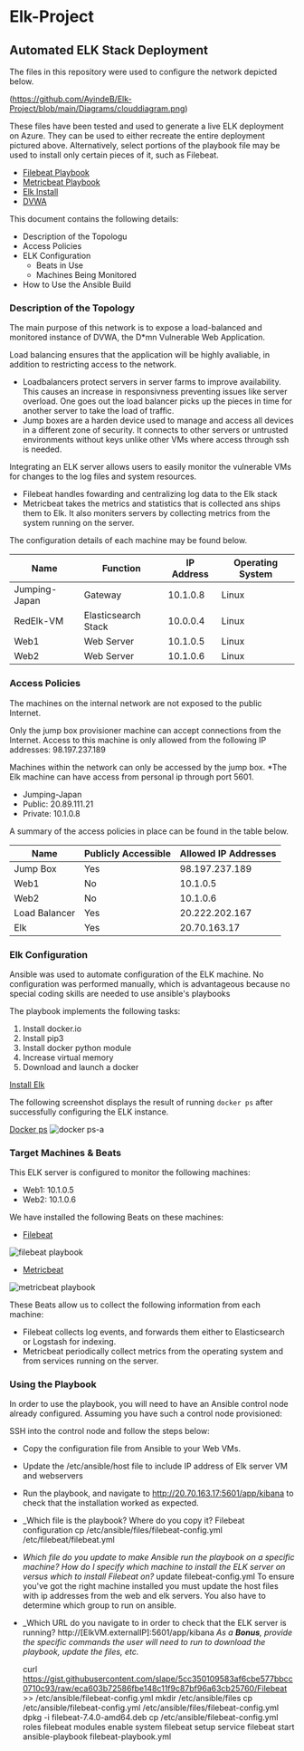 # Elk-Project
## Automated ELK Stack Deployment

The files in this repository were used to configure the network depicted below.

(https://github.com/AyindeB/Elk-Project/blob/main/Diagrams/clouddiagram.png)

These files have been tested and used to generate a live ELK deployment on Azure. They can be used to either recreate the entire deployment pictured above. Alternatively, select portions of the playbook file may be used to install only certain pieces of it, such as Filebeat.

- [Filebeat Playbook](https://github.com/AyindeB/Elk-Project/blob/main/ansible/Filebeat-playbook.yml)
- [Metricbeat Playbook](https://github.com/AyindeB/Elk-Project/blob/main/ansible/Metricbeat-playbook.yml)
- [Elk Install](https://github.com/AyindeB/Elk-Project/blob/main/ansible/Install-Elk.yml)
- [DVWA](https://github.com/AyindeB/Elk-Project/blob/main/ansible/dvwa)
  

This document contains the following details:
- Description of the Topologu
- Access Policies
- ELK Configuration
  - Beats in Use
  - Machines Being Monitored
- How to Use the Ansible Build


### Description of the Topology

The main purpose of this network is to expose a load-balanced and monitored instance of DVWA, the D*mn Vulnerable Web Application.

Load balancing ensures that the application will be highly avaliable, in addition to restricting access to the network.
- Loadbalancers protect servers in server farms to improve availability. This causes an increase in responsivness preventing issues like server overload. One goes out   the load balancer picks up the pieces in time for another server to take the load of traffic.  
- Jump boxes are a harden device used to manage and access all devices in a different zone of security. It connects to other servers or untrusted environments without   keys unlike other VMs where access through ssh is needed.

Integrating an ELK server allows users to easily monitor the vulnerable VMs for changes to the log files and system resources.
- Filebeat handles fowarding and centralizing log data to the Elk stack
- Metricbeat takes the metrics and statistics that is collected ans ships them to Elk. It also moniters servers by collecting metrics from the system running on the 
  server.

The configuration details of each machine may be found below.

| Name          | Function            | IP Address | Operating System |
|---------------|---------------------|------------|------------------|
| Jumping-Japan | Gateway             | 10.1.0.8   | Linux            |
| RedElk-VM     | Elasticsearch Stack | 10.0.0.4   | Linux            |
| Web1          | Web Server          | 10.1.0.5   | Linux            |
| Web2          | Web Server          | 10.1.0.6   | Linux            |

### Access Policies

The machines on the internal network are not exposed to the public Internet. 

Only the jump box provisioner machine can accept connections from the Internet. Access to this machine is only allowed from the following IP addresses:
98.197.237.189

Machines within the network can only be accessed by the jump box. *The Elk machine can have access from personal ip through port 5601. 
- Jumping-Japan
- Public: 20.89.111.21
- Private: 10.1.0.8

A summary of the access policies in place can be found in the table below.

| Name             | Publicly Accessible | Allowed IP Addresses |
|------------------|---------------------|----------------------|
| Jump Box         | Yes                 | 98.197.237.189       |
| Web1             | No                  | 10.1.0.5             |
| Web2             | No                  | 10.1.0.6             | 
| Load Balancer    | Yes                 | 20.222.202.167       |  
| Elk              | Yes                 | 20.70.163.17         |

### Elk Configuration

Ansible was used to automate configuration of the ELK machine. No configuration was performed manually, which is advantageous because no special coding skills are needed to use ansible's playbooks

The playbook implements the following tasks:
1. Install docker.io
2. Install pip3
3. Install docker python module
4. Increase virtual memory
5. Download and launch a docker

[Install Elk](https://github.com/AyindeB/Elk-Project/blob/main/ansible/Install-Elk.yml)


The following screenshot displays the result of running `docker ps` after successfully configuring the ELK instance.

[Docker ps](https://github.com/AyindeB/Elk-Project/blob/main/Images/docker%20ps-a.png)
![docker ps-a](https://user-images.githubusercontent.com/105833047/170404421-3269e9e0-a9a9-45e5-8d33-ba6d132d6d74.png)

### Target Machines & Beats
This ELK server is configured to monitor the following machines:
- Web1: 10.1.0.5
- Web2: 10.1.0.6

We have installed the following Beats on these machines:
- [Filebeat](https://github.com/AyindeB/Elk-Project/blob/main/Images/filebeat%20playbook.png)

![filebeat playbook](https://user-images.githubusercontent.com/105833047/170404805-2b099758-8425-4249-8b58-8a0e9455da14.png)

- [Metricbeat](https://github.com/AyindeB/Elk-Project/blob/main/Images/metricbeat%20playbook.png)

![metricbeat playbook](https://user-images.githubusercontent.com/105833047/170404840-7c1e892c-7b97-478f-8299-e9682d44ff25.png)



These Beats allow us to collect the following information from each machine:
- Filebeat collects log events, and forwards them either to Elasticsearch or Logstash for indexing.
- Metricbeat periodically collect metrics from the operating system and from services running on the server. 

### Using the Playbook
In order to use the playbook, you will need to have an Ansible control node already configured. Assuming you have such a control node provisioned: 

SSH into the control node and follow the steps below:
- Copy the configuration file from Ansible to your Web VMs.
- Update the /etc/ansible/host file to include IP address of Elk server VM and webservers
- Run the playbook, and navigate to http://20.70.163.17:5601/app/kibana to check that the installation worked as expected.


- _Which file is the playbook? Where do you copy it?
    Filebeat configuration
    cp /etc/ansible/files/filebeat-config.yml /etc/filebeat/filebeat.yml

- _Which file do you update to make Ansible run the playbook on a specific machine? How do I specify which machine to install the ELK server on versus which to install Filebeat on?_ 
    update filebeat-config.yml 
    To ensure you've got the right machine installed you must update the host files with ip addresses from the web and elk servers. You also have to determine which   group to run on ansible.
- _Which URL do you navigate to in order to check that the ELK server is running?
   http://[ElkVM.externalIP]:5601/app/kibana
_As a **Bonus**, provide the specific commands the user will need to run to download the playbook, update the files, etc._

  curl https://gist.githubusercontent.com/slape/5cc350109583af6cbe577bbcc0710c93/raw/eca603b72586fbe148c11f9c87bf96a63cb25760/Filebeat >> /etc/ansible/filebeat-config.yml
 mkdir /etc/ansible/files
 cp /etc/ansible/filebeat-config.yml /etc/ansible/files/filebeat-config.yml
 dpkg -i filebeat-7.4.0-amd64.deb
 cp /etc/ansible/filebeat-config.yml roles
 filebeat modules enable system
 filebeat setup 
 service filebeat start 
 ansible-playbook filebeat-playbook.yml
